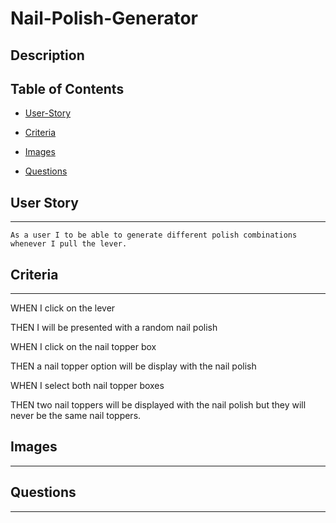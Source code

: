 # Nail-Polish-Generator

## Description

## Table of Contents

- [User-Story](#user-story)

- [Criteria](#criteria)

- [Images](#images)

- [Questions](#questions)

## User Story

---

    As a user I to be able to generate different polish combinations whenever I pull the lever.

## Criteria

---

WHEN I click on the lever

THEN I will be presented with a random nail polish

WHEN I click on the nail topper box

THEN a nail topper option will be display with the nail polish

WHEN I select both nail topper boxes

THEN two nail toppers will be displayed with the nail polish but they will never be the same nail toppers.

## Images

---

## Questions

---
